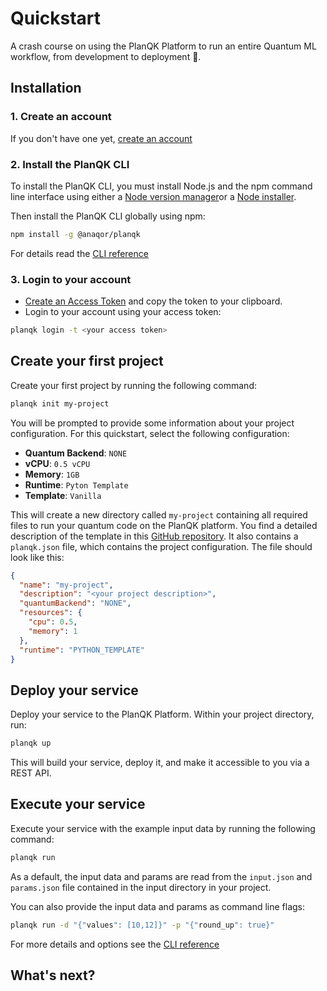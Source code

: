 # Quickstart
A crash course on using the PlanQK Platform to run an entire Quantum ML workflow, from development to deployment :rocket:.

## Installation

### 1. Create an account 
If you don't have one yet, [create an account](https://login.planqk.de/realms/planqk/login-actions/registration?client_id=planqk-login&tab_id=vhbRDbcVAn8) 

### 2. Install the PlanQK CLI
To install the PlanQK CLI, you must install Node.js and the npm command line interface using either a 
[Node version manager](https://github.com/nvm-sh/nvm)or a [Node installer](https://nodejs.org/en/download).

Then install the PlanQK CLI globally using npm:
```bash
npm install -g @anaqor/planqk
```
For details read the [CLI reference](https://www.npmjs.com/package/@anaqor/planqk)

### 3. Login to your account
- [Create an Access Token](https://platform.planqk.de/settings/access-tokens) and copy the token to your clipboard.
- Login to your account using your access token:

```bash
planqk login -t <your access token>
```


## Create your first project
Create your first project by running the following command:

```bash
planqk init my-project
```

You will be prompted to provide some information about your project configuration.
For this quickstart, select the following configuration:
 - **Quantum Backend**: `NONE`
 - **vCPU**: `0.5 vCPU`
 - **Memory**: `1GB`
 - **Runtime**: `Pyton Template`
 - **Template**: `Vanilla`

This will create a new directory called `my-project` containing all required files to run your quantum code on the PlanQK platform.
You find a detailed description of the template in this [GitHub repository](https://github.com/PlanQK/planqk-platform-samples/tree/master/coding-templates/python/vanilla).
It also contains a `planqk.json` file, which contains the project configuration. The file should look like this:

```json
{
  "name": "my-project",
  "description": "<your project description>",
  "quantumBackend": "NONE",
  "resources": {
    "cpu": 0.5,
    "memory": 1
  },
  "runtime": "PYTHON_TEMPLATE"
}
```

## Deploy your service
Deploy your service to the PlanQK Platform. Within your project directory, run:

```bash
planqk up
```

This will build your service, deploy it, and make it accessible to you via a REST API.

## Execute your service
Execute your service with the example input data by running the following command:

```bash
planqk run 
```

As a default, the input data and params are read from the `input.json` and `params.json` file contained in the input directory in your project.

You can also provide the input data and params as command line flags:

```bash
planqk run -d "{"values": [10,12]}" -p "{"round_up": true}"
```

For more details and options see the [CLI reference](https://www.npmjs.com/package/@anaqor/planqk)

## What's next?

<NextSection />